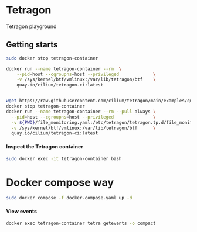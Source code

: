 # Tetragon
Tetragon playground

## Getting starts 

```bash
sudo docker stop tetragon-container

docker run --name tetragon-container --rm  \
    --pid=host --cgroupns=host --privileged             \
    -v /sys/kernel/btf/vmlinux:/var/lib/tetragon/btf    \
    quay.io/cilium/tetragon-ci:latest


wget https://raw.githubusercontent.com/cilium/tetragon/main/examples/quickstart/file_monitoring.yaml
docker stop tetragon-container
docker run --name tetragon-container --rm --pull always \
  --pid=host --cgroupns=host --privileged               \
  -v ${PWD}/file_monitoring.yaml:/etc/tetragon/tetragon.tp.d/file_monitoring.yaml \
  -v /sys/kernel/btf/vmlinux:/var/lib/tetragon/btf      \
  quay.io/cilium/tetragon-ci:latest
```

#### Inspect the Tetragon container
```bash
sudo docker exec -it tetragon-container bash
```

# Docker compose way
```bash 
sudo docker compose -f docker-compose.yaml up -d
```

#### View events
```bash
docker exec tetragon-container tetra getevents -o compact
```